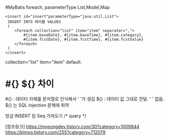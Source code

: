#MyBatis foreach, parameterType List,Model,Map

```
<insert id="insert"parameterType="java.util.List">
 INSERT INTO 테이블 VALUES
 (
    <foreach collection="list" item="item" separator=",">
        #{item.baseDate}, #{item.baseTime}, #{item.category},
        #{item.fcstDate}, #{item.fcstTime}, #{item.fcstValue}
    </foreach>
 )
</insert>
 ```

 collection="list" item="item" default.

 # #{} ${} 차이
 #{} : 데이터 자체를 문자열로 인식해서 ' '가 생김
 ${} : 데이터 값 그대로 전달. ' ' 없음. ${} 는 SQL injection 문제에 취약

 방금 INSERT 된 Seq 가져오기
 <insert id="insertData" parameterType="DataClass" useGeneratedKeys="true"   keyProperty="id">
     /* query */
</insert>
 

 [참조링크]
https://myeongdev.tistory.com/30?category=1009844
https://kimsg.tistory.com/255?category=712079
